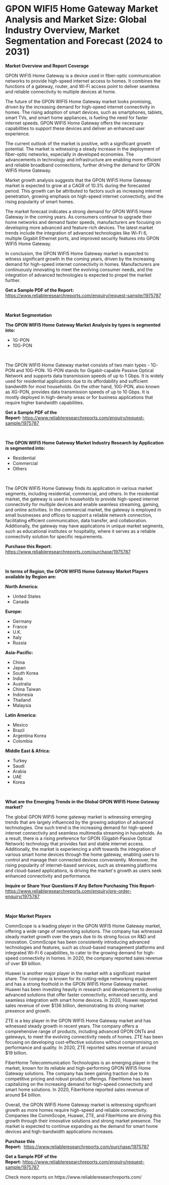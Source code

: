 <p><h1>GPON WIFI5 Home Gateway Market Analysis and Market Size: Global Industry Overview, Market Segmentation and Forecast (2024 to 2031)</h1></p><p><strong>Market Overview and Report Coverage</strong></p>
<p><p>GPON WIFI5 Home Gateway is a device used in fiber-optic communication networks to provide high-speed internet access to homes. It combines the functions of a gateway, router, and Wi-Fi access point to deliver seamless and reliable connectivity to multiple devices at home.</p><p>The future of the GPON WIFI5 Home Gateway market looks promising, driven by the increasing demand for high-speed internet connectivity in homes. The rising adoption of smart devices, such as smartphones, tablets, smart TVs, and smart home appliances, is fueling the need for faster internet speeds. GPON WIFI5 Home Gateway offers the necessary capabilities to support these devices and deliver an enhanced user experience.</p><p>The current outlook of the market is positive, with a significant growth potential. The market is witnessing a steady increase in the deployment of fiber-optic networks, especially in developed economies. The advancements in technology and infrastructure are enabling more efficient and reliable broadband connections, further driving the demand for GPON WIFI5 Home Gateway.</p><p>Market growth analysis suggests that the GPON WIFI5 Home Gateway market is expected to grow at a CAGR of 10.3% during the forecasted period. This growth can be attributed to factors such as increasing internet penetration, growing emphasis on high-speed internet connectivity, and the rising popularity of smart homes.</p><p>The market forecast indicates a strong demand for GPON WIFI5 Home Gateway in the coming years. As consumers continue to upgrade their home networks and demand faster speeds, manufacturers are focusing on developing more advanced and feature-rich devices. The latest market trends include the integration of advanced technologies like Wi-Fi 6, multiple Gigabit Ethernet ports, and improved security features into GPON WIFI5 Home Gateway.</p><p>In conclusion, the GPON WIFI5 Home Gateway market is expected to witness significant growth in the coming years, driven by the increasing demand for high-speed internet connectivity in homes. Manufacturers are continuously innovating to meet the evolving consumer needs, and the integration of advanced technologies is expected to propel the market further.</p></p>
<p><strong>Get a Sample PDF of the Report:</strong> <a href="https://www.reliableresearchreports.com/enquiry/request-sample/1975787">https://www.reliableresearchreports.com/enquiry/request-sample/1975787</a></p>
<p>&nbsp;</p>
<p><strong>Market Segmentation</strong></p>
<p><strong>The GPON WIFI5 Home Gateway Market Analysis by types is segmented into:</strong></p>
<p><ul><li>1G-PON</li><li>10G-PON</li></ul></p>
<p>&nbsp;</p>
<p><p>The GPON WIFI5 Home Gateway market consists of two main types - 1G-PON and 10G-PON. 1G-PON stands for Gigabit-capable Passive Optical Network and supports data transmission speeds of up to 1 Gbps. It is widely used for residential applications due to its affordability and sufficient bandwidth for most households. On the other hand, 10G-PON, also known as XG-PON, provides data transmission speeds of up to 10 Gbps. It is mostly deployed in high-density areas or for business applications that require higher bandwidth capabilities.</p></p>
<p><strong>Get a Sample PDF of the Report:</strong>&nbsp;<a href="https://www.reliableresearchreports.com/enquiry/request-sample/1975787">https://www.reliableresearchreports.com/enquiry/request-sample/1975787</a></p>
<p>&nbsp;</p>
<p><strong>The GPON WIFI5 Home Gateway Market Industry Research by Application is segmented into:</strong></p>
<p><ul><li>Residential</li><li>Commercial</li><li>Others</li></ul></p>
<p>&nbsp;</p>
<p><p>The GPON WIFI5 Home Gateway finds its application in various market segments, including residential, commercial, and others. In the residential market, the gateway is used in households to provide high-speed internet connectivity for multiple devices and enable seamless streaming, gaming, and online activities. In the commercial market, the gateway is employed in small businesses and offices to support a reliable network connection, facilitating efficient communication, data transfer, and collaboration. Additionally, the gateway may have applications in unique market segments, such as educational institutes or hospitality, where it serves as a reliable connectivity solution for specific requirements.</p></p>
<p><strong>Purchase this Report:</strong>&nbsp; <a href="https://www.reliableresearchreports.com/purchase/1975787">https://www.reliableresearchreports.com/purchase/1975787</a></p>
<p>&nbsp;</p>
<p><strong>In terms of Region, the GPON WIFI5 Home Gateway Market Players available by Region are:</strong></p>
<p>
    <p> <strong> North America: </strong>
        <ul>
            <li>United States</li>
            <li>Canada</li>
        </ul>
        </p> 
    <p> <strong> Europe: </strong>
        <ul>
            <li>Germany</li>
            <li>France</li>
            <li>U.K.</li>
            <li>Italy</li>
            <li>Russia</li>
        </ul>
        </p> 
    <p> <strong> Asia-Pacific: </strong>
        <ul>
            <li>China</li>
            <li>Japan</li>
            <li>South Korea</li>
            <li>India</li>
            <li>Australia</li>
            <li>China Taiwan</li>
            <li>Indonesia</li>
            <li>Thailand</li>
            <li>Malaysia</li>
        </ul>
        </p> 
    <p> <strong> Latin America: </strong>
        <ul>
            <li>Mexico</li>
            <li>Brazil</li>
            <li>Argentina Korea</li>
            <li>Colombia</li>
        </ul>
        </p> 
    <p> <strong> Middle East & Africa: </strong>
        <ul>
            <li>Turkey</li>
            <li>Saudi</li>
            <li>Arabia</li>
            <li>UAE</li>
            <li>Korea</li>
        </ul>
    </p>
    </p>
<p>&nbsp;</p>
<p><strong>What are the Emerging Trends in the Global GPON WIFI5 Home Gateway market?</strong></p>
<p><p>The global GPON WIFI5 home gateway market is witnessing emerging trends that are largely influenced by the growing adoption of advanced technologies. One such trend is the increasing demand for high-speed internet connectivity and seamless multimedia streaming in households. As a result, there is a rising preference for GPON (Gigabit-Passive Optical Network) technology that provides fast and stable internet access. Additionally, the market is experiencing a shift towards the integration of various smart home devices through the home gateway, enabling users to control and manage their connected devices conveniently. Moreover, the rising popularity of internet-based services, such as streaming platforms and cloud-based applications, is driving the market's growth as users seek enhanced connectivity and performance.</p></p>
<p><strong>Inquire or Share Your Questions If Any Before Purchasing This Report</strong>- <a href="https://www.reliableresearchreports.com/enquiry/pre-order-enquiry/1975787">https://www.reliableresearchreports.com/enquiry/pre-order-enquiry/1975787</a></p>
<p>&nbsp;</p>
<p><strong>Major Market Players</strong></p>
<p><p>CommScope is a leading player in the GPON WIFI5 Home Gateway market, offering a wide range of networking solutions. The company has witnessed steady market growth over the years due to its strong focus on R&D and innovation. CommScope has been consistently introducing advanced technologies and features, such as cloud-based management platforms and integrated Wi-Fi 6 capabilities, to cater to the growing demand for high-speed connectivity in homes. In 2020, the company reported sales revenue of over $9 billion.</p><p>Huawei is another major player in the market with a significant market share. The company is known for its cutting-edge networking equipment and has a strong foothold in the GPON WIFI5 Home Gateway market. Huawei has been investing heavily in research and development to develop advanced solutions that offer faster connectivity, enhanced security, and seamless integration with smart home devices. In 2020, Huawei reported sales revenue of over $136 billion, demonstrating its strong market presence and growth.</p><p>ZTE is a key player in the GPON WIFI5 Home Gateway market and has witnessed steady growth in recent years. The company offers a comprehensive range of products, including advanced GPON ONTs and gateways, to meet the evolving connectivity needs of homes. ZTE has been focusing on developing cost-effective solutions without compromising on performance and quality. In 2020, ZTE reported sales revenue of around $19 billion.</p><p>FiberHome Telecommunication Technologies is an emerging player in the market, known for its reliable and high-performing GPON WIFI5 Home Gateway solutions. The company has been gaining traction due to its competitive pricing and robust product offerings. FiberHome has been capitalizing on the increasing demand for high-speed connectivity and smart home solutions. In 2020, FiberHome reported sales revenue of around $4 billion.</p><p>Overall, the GPON WIFI5 Home Gateway market is witnessing significant growth as more homes require high-speed and reliable connectivity. Companies like CommScope, Huawei, ZTE, and FiberHome are driving this growth through their innovative solutions and strong market presence. The market is expected to continue expanding as the demand for smart home devices and high-bandwidth applications increases.</p></p>
<p><strong>Purchase this Report:</strong>&nbsp;&nbsp;<a href="https://www.reliableresearchreports.com/purchase/1975787">https://www.reliableresearchreports.com/purchase/1975787</a></p>
<p></p>
<p><strong>Get a Sample PDF of the Report:</strong>&nbsp;<a href="https://www.reliableresearchreports.com/enquiry/request-sample/1975787">https://www.reliableresearchreports.com/enquiry/request-sample/1975787</a></p>
<p>Check more reports on https://www.reliableresearchreports.com/</p>